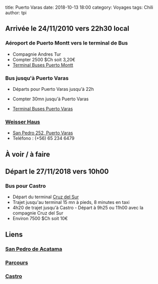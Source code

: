 title: Puerto Varas
date: 2018-10-13 18:00
category: Voyages
tags: Chili
author: tpi


## Arrivée le 24/11/2010 vers 22h30 local

### Aéroport de Puerto Montt vers le terminal de Bus

* Compagnie Andres Tur
* Compter 2500 $Ch soit 3,20€
* [Terminal Buses Puerto Montt](https://www.google.fr/maps/place/Terminal+Buses+Pto.+Montt/@-41.4776841,-72.9527056,17z/data=!3m1!4b1!4m5!3m4!1s0x96183bb236071c8f:0xe754f9e939fb411!8m2!3d-41.4776881!4d-72.9505169)

### Bus jusqu'à Puerto Varas

* Départs pour Puerto Varas jusqu'à 22h
* Compter 30mn jusqu'à Puerto Varas

* [Terminal Buses Puerto Varas](https://www.google.fr/maps/place/Terminal+Puerto+Varas/@-41.3248315,-72.9868914,17z/data=!3m1!4b1!4m5!3m4!1s0x961826d1d5b4dadb:0x37e8e08ce213bd70!8m2!3d-41.3248355!4d-72.9847027)


### [Weisser Haus](https://www.weisserhaus.cl/en-gb)

* [San Pedro 252, Puerto Varas](https://www.google.fr/maps/place/Hotel+Weisserhaus/@-41.3165081,-72.9861715,17z/data=!3m1!4b1!4m7!3m6!1s0x961826d7ae24df37:0xb6cd1d80027b7485!5m1!1s2018-10-28!8m2!3d-41.3165121!4d-72.9839828)
* Teléfono : (+56) 65 234 6479 

## À voir / à faire


## Départ le 27/11/2018 vers 10h00

### Bus pour Castro

* Départ du terminal [Cruz del Sur](https://www.google.fr/maps/place/Terminal+Puerto+Varas/@-41.3248315,-72.9868914,17z/data=!3m1!4b1!4m5!3m4!1s0x961826d1d5b4dadb:0x37e8e08ce213bd70!8m2!3d-41.3248355!4d-72.9847027)
* Trajet jusqu'au terminal 15 mn à pieds, 8 minutes en taxi
* 4h20 de trajet jusqu'à Castro - Départ à 9h25 ou 11h00 avec la compagnie Cruz del Sur
* Environ 7500 $Ch soit 10€

## Liens

### [San Pedro de Acatama](http://tse-tse.org/2018/10/san-pedro-de-acatama/)

### [Parcours](http://tse-tse.org/2018/10/chili-2018/)

### [Castro](http://tse-tse.org/2018/10/castro/)
